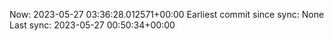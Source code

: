 Now: 2023-05-27 03:36:28.012571+00:00 Earliest commit since sync: None Last sync: 2023-05-27 00:50:34+00:00
